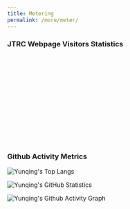 ```yaml
---
title: Metering
permalink: /more/meter/
---
```



<style>
.intro{
font-family:times;
font-size:21px;
}
</style>

### JTRC Webpage Visitors Statistics
<div style="width: 200px; height: 200px; overflow: hidden; position: relative;">
  <script type="text/javascript" id="clstr_globe" src="//clustrmaps.com/globe.js?d=g8Lfxn9R7bJMgBp60QNt8vYkoTwb3VExT5t1q3uL_mM"></script>
</div>

### Github Activity Metrics
![Yunqing's Top Langs](https://github-readme-stats.vercel.app/api/top-langs/?username=Yunqing-Jia&layout=compact&theme=blueberry)

![Yunqing's GitHub Statistics](https://github-readme-stats.vercel.app/api?username=Yunqing-Jia&show_icons=true&theme=react&rank_icon=percentile&hide=stars,prs,issues,contribs&show=reviews,prs_merged_percentage&include_all_commits=true)

![Yunqing's Github Activity Graph](https://github-readme-activity-graph.vercel.app/graph?username=Yunqing-Jia&theme=react-dark)

